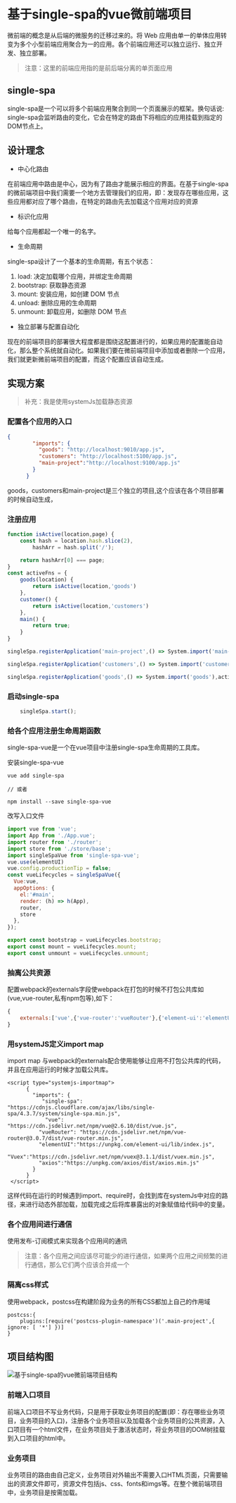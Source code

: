 # 基于single-spa的vue微前端项目

微前端的概念是从后端的微服务的迁移过来的。将 Web 应用由单一的单体应用转变为多个小型前端应用聚合为一的应用。各个前端应用还可以独立运行、独立开发、独立部署。
> 注意：这里的前端应用指的是前后端分离的单页面应用

## single-spa
single-spa是一个可以将多个前端应用聚合到同一个页面展示的框架。换句话说: single-spa会监听路由的变化，它会在特定的路由下将相应的应用挂载到指定的DOM节点上。

## 设计理念
* 中心化路由

在前端应用中路由是中心，因为有了路由才能展示相应的界面。在基于single-spa的微前端项目中我们需要一个地方去管理我们的应用，即：发现存在哪些应用，这些应用都对应了哪个路由，在特定的路由先去加载这个应用对应的资源

* 标识化应用

给每个应用都起一个唯一的名字。

* 生命周期

single-spa设计了一个基本的生命周期，有五个状态：
1. load: 决定加载哪个应用，并绑定生命周期
2. bootstrap: 获取静态资源
3. mount: 安装应用，如创建 DOM 节点
4. unload: 删除应用的生命周期
5. unmount: 卸载应用，如删除 DOM 节点

* 独立部署与配置自动化

现在的前端项目的部署很大程度都是围绕这配置进行的，如果应用的配置能自动化，那么整个系统就自动化。如果我们要在微前端项目中添加或者删除一个应用，我们就更新微前端项目的配置，而这个配置应该自动生成。

## 实现方案
> 补充：我是使用systemJs加载静态资源
### 配置各个应用的入口
```json
{
        "imports": {
          "goods": "http://localhost:9010/app.js",
          "customers": "http://localhost:5100/app.js",
          "main-project":"http://localhost:9100/app.js"
        }
      }
```
goods，customers和main-project是三个独立的项目,这个应该在各个项目部署的时候自动生成，

### 注册应用
```js
function isActive(location,page) {
    const hash = location.hash.slice(2),
        hashArr = hash.split('/');

    return hashArr[0] === page;
}
const activeFns = {
    goods(location) {
        return isActive(location,'goods')
    },
    customer() {
        return isActive(location,'customers')
    },
    main() {
        return true;
    }
}

singleSpa.registerApplication('main-project',() => System.import('main-project'),activeFns.main);

singleSpa.registerApplication('customers',() => System.import('customers'),activeFns.customer);

singleSpa.registerApplication('goods',() => System.import('goods'),activeFns.goods);

```

### 启动single-spa
```js
    singleSpa.start();
```


### 给各个应用注册生命周期函数
single-spa-vue是一个在vue项目中注册single-spa生命周期的工具库。

安装single-spa-vue
```cli
vue add single-spa

// 或者

npm install --save single-spa-vue
```

改写入口文件
```js
import vue from 'vue';
import App from './App.vue';
import router from './router';
import store from './store/base';
import singleSpaVue from 'single-spa-vue';
vue.use(elementUI)
vue.config.productionTip = false;
const vueLifecycles = singleSpaVue({
  Vue:vue,
  appOptions: {
    el:'#main',
    render: (h) => h(App),
    router,
    store
  },
});

export const bootstrap = vueLifecycles.bootstrap;
export const mount = vueLifecycles.mount;
export const unmount = vueLifecycles.unmount;
```
### 抽离公共资源

配置webpack的externals字段使webpack在打包的时候不打包公共库如(vue,vue-router,私有npm包等),如下：
```js
{
    externals:['vue',{'vue-router':'vueRouter'},{'element-ui':'elementUI'}]
}
```
### 用systemJS定义import map
import map 与webpack的externals配合使用能够让应用不打包公共库的代码，并且在应用运行的时候才加载公共库。
```
<script type="systemjs-importmap">
      {
        "imports": {
           "single-spa": "https://cdnjs.cloudflare.com/ajax/libs/single-spa/4.3.7/system/single-spa.min.js",
            "vue": "https://cdn.jsdelivr.net/npm/vue@2.6.10/dist/vue.js",
          "vueRouter": "https://cdn.jsdelivr.net/npm/vue-router@3.0.7/dist/vue-router.min.js",
          "elementUI":"https://unpkg.com/element-ui/lib/index.js",
          "Vuex":"https://cdn.jsdelivr.net/npm/vuex@3.1.1/dist/vuex.min.js",
          "axios":"https://unpkg.com/axios/dist/axios.min.js"
        }
      }
 </script>
```

这样代码在运行的时候遇到import、require时，会找到库在systemJs中对应的路径，来进行动态外部加载，加载完成之后将库暴露出的对象赋值给代码中的变量。

### 各个应用间进行通信
使用发布-订阅模式来实现各个应用间的通讯
> 注意：各个应用之间应该尽可能少的进行通信，如果两个应用之间频繁的进行通信，那么它们两个应该合并成一个
### 隔离css样式
使用webpack，postcss在构建阶段为业务的所有CSS都加上自己的作用域
```
postcss:{
    plugins:[require('postcss-plugin-namespace')('.main-project',{ ignore: [ '*'] })]
}
```

## 项目结构图

![基于single-spa的vue微前端项目结构](./img/project-construction.png)

### 前端入口项目
前端入口项目不写业务代码，只是用于获取业务项目的配置(即：存在哪些业务项目，业务项目的入口)，注册各个业务项目以及加载各个业务项目的公共资源，入口项目有一个html文件，在业务项目处于激活状态时，将业务项目的DOM树挂载到入口项目的html中。

### 业务项目
业务项目的路由由自己定义，业务项目对外输出不需要入口HTML页面，只需要输出的资源文件即可，资源文件包括js、css、fonts和imgs等。在整个微前端项目中，业务项目是按需加载。


